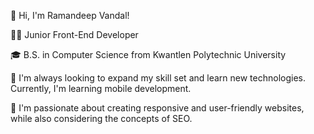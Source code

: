 👋 Hi, I'm Ramandeep Vandal!

👨‍💻 Junior Front-End Developer 

🎓 B.S. in Computer Science from Kwantlen Polytechnic University

🌱 I'm always looking to expand my skill set and learn new technologies. Currently, I'm learning mobile development.

🚀 I'm passionate about creating responsive and user-friendly websites, while also considering the concepts of SEO. 
